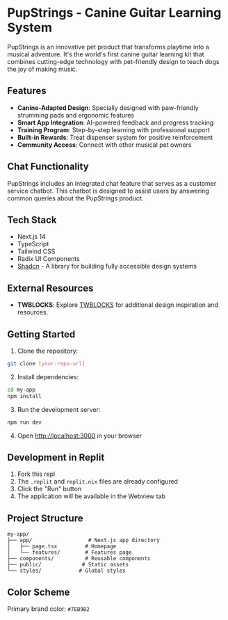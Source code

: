 # PupStrings - Canine Guitar Learning System

PupStrings is an innovative pet product that transforms playtime into a musical adventure. It's the world's first canine guitar learning kit that combines cutting-edge technology with pet-friendly design to teach dogs the joy of making music.

## Features

- **Canine-Adapted Design**: Specially designed with paw-friendly strumming pads and ergonomic features
- **Smart App Integration**: AI-powered feedback and progress tracking
- **Training Program**: Step-by-step learning with professional support
- **Built-in Rewards**: Treat dispenser system for positive reinforcement
- **Community Access**: Connect with other musical pet owners

## Chat Functionality
PupStrings includes an integrated chat feature that serves as a customer service chatbot. This chatbot is designed to assist users by answering common queries about the PupStrings product. 

## Tech Stack

- Next.js 14
- TypeScript
- Tailwind CSS
- Radix UI Components
- [Shadcn](https://ui.shadcn.com) - A library for building fully accessible design systems
  
## External Resources
- **TWBLOCKS**: Explore [TWBLOCKS](https://www.twblocks.com/?ref=horizon-ui.com) for additional design inspiration and resources.

## Getting Started

1. Clone the repository:
```bash
git clone [your-repo-url]
```

2. Install dependencies:
```bash
cd my-app
npm install
```

3. Run the development server:
```bash
npm run dev
```

4. Open [http://localhost:3000](http://localhost:3000) in your browser

## Development in Replit

1. Fork this repl
2. The `.replit` and `replit.nix` files are already configured
3. Click the "Run" button
4. The application will be available in the Webview tab

## Project Structure

```
my-app/
├── app/                  # Next.js app directory
│   ├── page.tsx         # Homepage
│   └── features/        # Features page
├── components/          # Reusable components
├── public/             # Static assets
└── styles/            # Global styles
```

## Color Scheme

Primary brand color: `#7EB9B2`